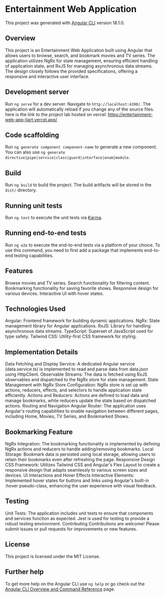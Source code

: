 # Entertainment Web Application

This project was generated with [Angular CLI](https://github.com/angular/angular-cli) version 18.1.0.

## Overview
This project is an Entertainment Web Application built using Angular that allows users to browse, search, and bookmark movies and TV series. The application utilizes NgRx for state management, ensuring efficient handling of application state, and RxJS for managing asynchronous data streams. The design closely follows the provided specifications, offering a responsive and interactive user interface.

## Development server

Run `ng serve` for a dev server. Navigate to `http://localhost:4200/`. The application will automatically reload if you change any of the source files. here is the link to the project lab hosted on vercel: https://entertainment-web-app-liart.vercel.app/

## Code scaffolding

Run `ng generate component component-name` to generate a new component. You can also use `ng generate directive|pipe|service|class|guard|interface|enum|module`.

## Build

Run `ng build` to build the project. The build artifacts will be stored in the `dist/` directory.

## Running unit tests

Run `ng test` to execute the unit tests via [Karma](https://karma-runner.github.io).

## Running end-to-end tests

Run `ng e2e` to execute the end-to-end tests via a platform of your choice. To use this command, you need to first add a package that implements end-to-end testing capabilities.

## Features

Browse movies and TV series.
Search functionality for filtering content.
Bookmarking functionality for saving favorite shows.
Responsive design for various devices.
Interactive UI with hover states.

## Technologies Used
Angular: Frontend framework for building dynamic applications.
NgRx: State management library for Angular applications.
RxJS: Library for handling asynchronous data streams.
TypeScript: Superset of JavaScript used for type safety.
Tailwind CSS: Utility-first CSS framework for styling.

## Implementation Details

Data Fetching and Display
Service: A dedicated Angular service (data.service.ts) is implemented to read and parse data from data.json using HttpClient.
Observable Streams: The data is fetched using RxJS observables and dispatched to the NgRx store for state management.
State Management with NgRx
Store Configuration: NgRx store is set up with actions, reducers, effects, and selectors to handle application state efficiently.
Actions and Reducers: Actions are defined to load data and manage bookmarks, while reducers update the state based on dispatched actions.
Routing and Navigation
Angular Router: The application uses Angular's routing capabilities to enable navigation between different pages, including Home, Movies, TV Series, and Bookmarked Shows.
## Bookmarking Feature
NgRx Integration: The bookmarking functionality is implemented by defining NgRx actions and reducers to handle adding/removing bookmarks.
Local Storage: Bookmark data is persisted using local storage, allowing users to retain their bookmarks even after refreshing the page.
Responsive Design
CSS Framework: Utilizes Tailwind CSS and Angular's Flex Layout to create a responsive design that adapts seamlessly to various screen sizes and devices.
UI Interactions and Hover Effects
Interactive Elements: Implemented hover states for buttons and links using Angular's built-in :hover pseudo-class, enhancing the user experience with visual feedback.
## Testing
Unit Tests: The application includes unit tests to ensure that components and services function as expected. Jest is used for testing to provide a robust testing environment.
Contributing
Contributions are welcome! Please submit issues or pull requests for improvements or new features.

## License
This project is licensed under the MIT License.


## Further help

To get more help on the Angular CLI use `ng help` or go check out the [Angular CLI Overview and Command Reference](https://angular.dev/tools/cli) page.
